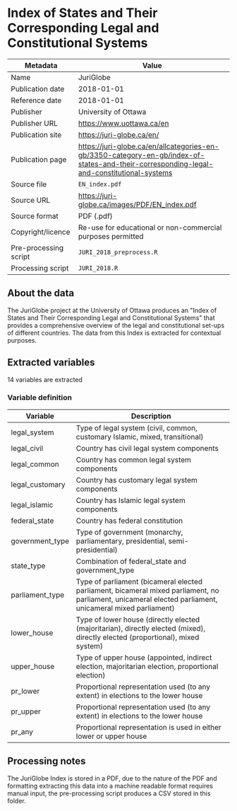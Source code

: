 # Index of States and Their Corresponding Legal and Constitutional Systems

Metadata | Value
--- | ---
Name | JuriGlobe
Publication date | 2018-01-01 
Reference date | 2018-01-01
Publisher | University of Ottawa
Publisher URL | https://www.uottawa.ca/en
Publication site | https://juri-globe.ca/en/
Publication page | https://juri-globe.ca/en/allcategories-en-gb/3350-category-en-gb/index-of-states-and-their-corresponding-legal-and-constitutional-systems
Source file | `EN_index.pdf`
Source URL | https://juri-globe.ca/images/PDF/EN_index.pdf
Source format | PDF (.pdf)
Copyright/licence | Re-use for educational or non-commercial purposes permitted
Pre-processing script | `JURI_2018_preprocess.R`
Processing script | `JURI_2018.R`

## About the data

The JuriGlobe project at the University of Ottawa produces an "Index of
States and Their Corresponding Legal and Constitutional Systems" that provides
a comprehensive overview of the legal and constitutional set-ups of different
countries. The data from this Index is extracted for contextual purposes.

## Extracted variables

14 variables are extracted

### Variable definition

Variable | Description
--- | ---
legal_system | Type of legal system (civil, common, customary Islamic, mixed, transitional)
legal_civil | Country has civil legal system components
legal_common | Country has common legal system components
legal_customary | Country has customary legal system components
legal_islamic | Country has Islamic legal system components
federal_state | Country has federal constitution
government_type | Type of government (monarchy, parliamentary, presidential, semi-presidential)
state_type | Combination of federal_state and government_type
parliament_type | Type of parliament (bicameral elected parliament, bicameral mixed parliament, no parliament, unicameral elected parliament, unicameral mixed parliament)
lower_house | Type of lower house (directly elected (majoritarian), directly elected (mixed), directly elected (proportional), mixed system)
upper_house | Type of upper house (appointed, indirect election, majoritarian election, proportional election)
pr_lower | Proportional representation used (to any extent) in elections to the lower house
pr_upper | Proportional representation used (to any extent) in elections to the lower house
pr_any | Proportional representation is used in either lower or upper house


## Processing notes

The JuriGlobe Index is stored in a PDF, due to the nature of the PDF and
formatting extracting this data into a machine readable format requires manual
input, the pre-processing script produces a CSV stored in this folder.
